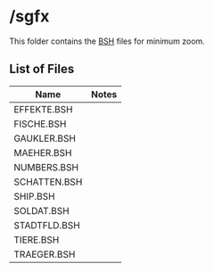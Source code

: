# /sgfx #

This folder contains the [BSH](../../file_formats/bsh.md) files for minimum zoom.

## List of Files ##

| Name          | Notes               |
|---------------|---------------------|
| EFFEKTE.BSH	| |
| FISCHE.BSH	| |
| GAUKLER.BSH	| |
| MAEHER.BSH	| |
| NUMBERS.BSH	| |
| SCHATTEN.BSH	| |
| SHIP.BSH		| |
| SOLDAT.BSH	| |
| STADTFLD.BSH	| |
| TIERE.BSH		| |
| TRAEGER.BSH	| |
